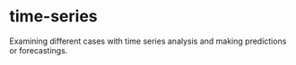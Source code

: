 # time-series
Examining different cases with time series analysis and making predictions or forecastings.
